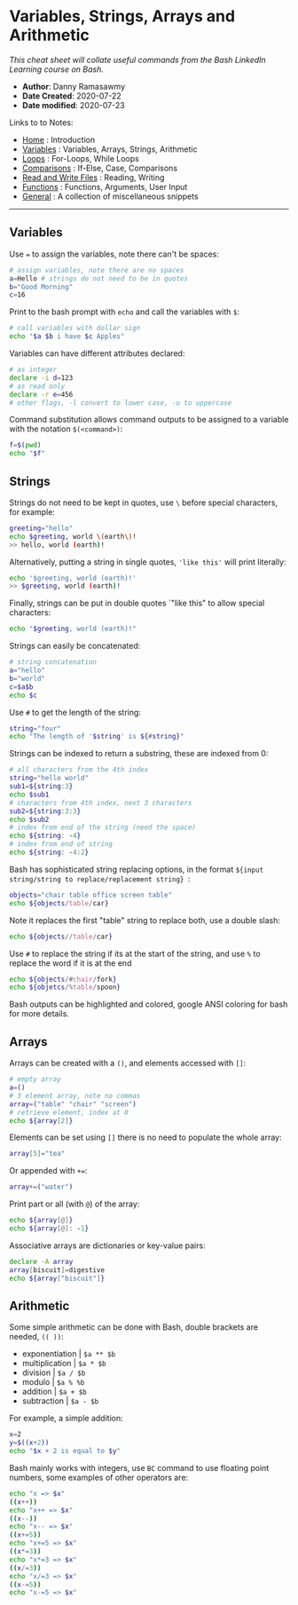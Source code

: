 # Variables, Strings, Arrays and Arithmetic
*This cheat sheet will collate useful commands from the Bash LinkedIn Learning course on Bash.*

- **Author**: Danny Ramasawmy
- **Date Created**: 2020-07-22
- **Date modified**: 2020-07-23

Links to to Notes:
- [Home](./bash_notes) : Introduction  
- [Variables](./bash_notes_variables) : Variables, Arrays, Strings, Arithmetic  
- [Loops](./bash_notes_loops) : For-Loops, While Loops
- [Comparisons](./bash_notes_comparisons) : If-Else, Case, Comparisons
- [Read and Write Files](./bash_notes_rw_files) : Reading, Writing
- [Functions](./bash_notes_functions) : Functions, Arguments, User Input
- [General](./bash_notes_general) : A collection of miscellaneous snippets

-----------
## Variables
Use `=` to assign the variables, note there can't be spaces:
```bash
# assign variables, note there are no spaces
a=Hello # strings do not need to be in quotes
b="Good Morning"
c=16
```
Print to the bash prompt with `echo` and call the variables with `$`:
```bash
# call variables with dollar sign
echo "$a $b i have $c Apples"
```
Variables can have different attributes declared:
```bash
# as integer
declare -i d=123
# as read only
declare -r e=456
# other flags, -l convert to lower case, -u to uppercase
```
Command substitution allows command outputs to be assigned to a variable with the notation `$(<command>)`:
```bash
f=$(pwd)
echo "$f"
```

## Strings
Strings do not need to be kept in quotes, use `\` before special characters, for example: 
```bash
greeting="hello"
echo $greeting, world \(earth\)!
>> hello, world (earth)!
```
Alternatively, putting a string in single quotes, `'like this'` will print literally: 
```bash
echo '$greeting, world (earth)!'
>> $greeting, world (earth)!
```
Finally, strings can be put in double quotes `"like this" to allow special characters:
```bash
echo "$greeting, world (earth)!"
```
Strings can easily be concatenated:
```bash
# string concatenation
a="hello"
b="world"
c=$a$b
echo $c
```
Use `#` to get the length of the string:
```bash
string="four"
echo "The length of '$string' is ${#string}"
```
Strings can be indexed to return a substring, these are indexed from 0:
```bash
# all characters from the 4th index
string="hello world"
sub1=${string:3}
echo $sub1
# characters from 4th index, next 3 characters
sub2=${string:3:3}
echo $sub2
# index from end of the string (need the space)
echo ${string: -4}
# index from end of string
echo ${string: -4:2}
```
Bash has sophisticated string replacing options, in the format `${input string/string to replace/replacement string}
`:
```bash
objects="chair table office screen table"
echo ${objects/table/car}
```
Note it replaces the first "table" string to replace both, use a double slash:
```bash
echo ${objects//table/car}
```
Use `#` to replace the string if its at the start of the string, and use `%` to replace the word if it is at the end 
```bash
echo ${objects/#chair/fork}
echo ${objetcs/%table/spoon}
```
Bash outputs can be highlighted and colored, google ANSI coloring for bash for more details.

## Arrays
Arrays can be created with a `()`, and elements accessed with `[]`:
```bash
# empty array
a=()
# 3 element array, note no commas
array=("table" "chair" "screen")
# retrieve element, index at 0
echo ${array[2]}
```
Elements can be set using `[]` there is no need to populate the whole array:
```bash
array[5]="tea"
```
Or appended with `+=`:
```bash
array+=("water")
```
Print part or all (with `@`) of the array: 
```bash
echo ${array[@]}
echo ${array[@]: -1}
```
Associative arrays are dictionaries or key-value pairs:
```bash
declare -A array
array[biscuit]=digestive
echo ${array["biscuit"]} 
```


## Arithmetic
Some simple arithmetic can be done with Bash, double brackets are needed, `(( ))`:
- exponentiation | `$a ** $b` 
- multiplication | `$a * $b`
- division		 | `$a / $b`
- modulo 		 | `$a % %b`
- addition 		 | `$a + $b`
- subtraction  	 | `$a - $b`

For example, a simple addition: 
```bash
x=2
y=$((x+2))
echo "$x + 2 is equal to $y"
```
Bash mainly works with integers, use `BC` command to use floating point numbers, some examples of other operators are:
```bash
echo "x => $x"
((x++))
echo "x++ => $x"
((x--))
echo "x-- => $x"
((x+=5))
echo "x+=5 => $x"
((x*=3))
echo "x*=3 => $x"
((x/=3))
echo "x/=3 => $x"
((x-=5))
echo "x-=5 => $x"
```
